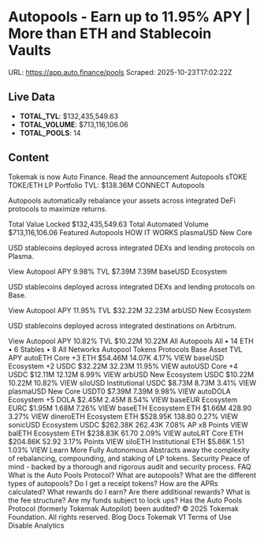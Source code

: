 # Autopools - Earn up to 11.95% APY | More than ETH and Stablecoin Vaults

URL: https://app.auto.finance/pools
Scraped: 2025-10-23T17:02:22Z

## Live Data

- **TOTAL_TVL**: $132,435,549.63
- **TOTAL_VOLUME**: $713,116,106.06
- **TOTAL_POOLS**: 14

## Content

Tokemak is now Auto Finance.
Read the announcement
Autopools
sTOKE
TOKE/ETH
LP
Portfolio
TVL:
$138.36M
CONNECT
Autopools

Autopools automatically rebalance your assets across integrated DeFi protocols to maximize returns.

Total Value Locked
$132,435,549.63
Total Automated Volume
$713,116,106.06
Featured Autopools
HOW IT WORKS
plasmaUSD
New
Core

USD stablecoins deployed across integrated DEXs and lending protocols on Plasma.

View Autopool
APY
9.98%
TVL
$7.39M
7.39M
baseUSD
Ecosystem

USD stablecoins deployed across integrated DEXs and lending protocols on Base.

View Autopool
APY
11.95%
TVL
$32.22M
32.23M
arbUSD
New
Ecosystem

USD stablecoins deployed across integrated destinations on Arbitrum.

View Autopool
APY
10.82%
TVL
$10.22M
10.22M
All Autopools
All • 14
ETH • 6
Stables • 8
All Networks
Autopool
Tokens
Protocols
Base Asset
TVL
APY
autoETH
Core
+3
ETH
$54.46M
14.07K
4.17%
VIEW
baseUSD
Ecosystem
+2
USDC
$32.22M
32.23M
11.95%
VIEW
autoUSD
Core
+4
USDC
$12.11M
12.12M
8.99%
VIEW
arbUSD
New
Ecosystem
USDC
$10.22M
10.22M
10.82%
VIEW
siloUSD
Institutional
USDC
$8.73M
8.73M
3.41%
VIEW
plasmaUSD
New
Core
USDT0
$7.39M
7.39M
9.98%
VIEW
autoDOLA
Ecosystem
+5
DOLA
$2.45M
2.45M
8.54%
VIEW
baseEUR
Ecosystem
EURC
$1.95M
1.68M
7.26%
VIEW
baseETH
Ecosystem
ETH
$1.66M
428.90
3.27%
VIEW
dineroETH
Ecosystem
ETH
$528.95K
138.80
0.27%
VIEW
sonicUSD
Ecosystem
USDC
$262.38K
262.43K
7.08%
AP x8
Points
VIEW
balETH
Ecosystem
ETH
$238.83K
61.70
2.09%
VIEW
autoLRT
Core
ETH
$204.86K
52.92
3.17%
Points
VIEW
siloETH
Institutional
ETH
$5.86K
1.51
1.03%
VIEW
Learn More
Fully Autonomous
Abstracts away the complexity of rebalancing, compounding, and staking of LP tokens.
Security
Peace of mind - backed by a thorough and rigorous audit and security process.
FAQ
What is the Auto Pools Protocol?
What are autopools?
What are the different types of autopools?
Do I get a receipt tokens?
How are the APRs calculated?
What rewards do I earn?
Are there additional rewards?
What is the fee structure?
Are my funds subject to lock ups?
Has the Auto Pools Protocol (formerly Tokemak Autopilot) been audited?
© 2025 Tokemak Foundation. All rights reserved.
Blog
Docs
Tokemak V1
Terms of Use
Disable Analytics